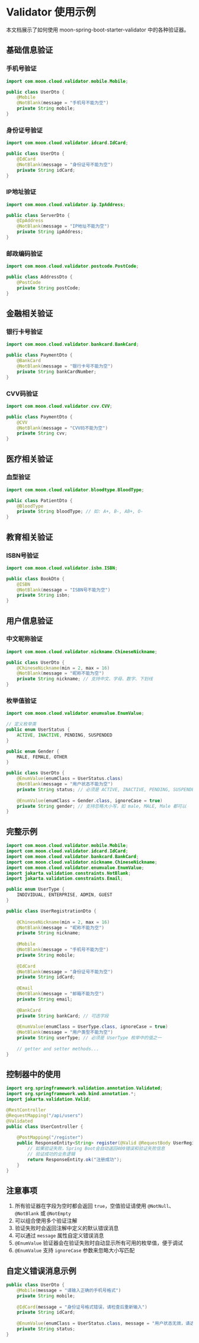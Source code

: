 # Validator 使用示例

本文档展示了如何使用 moon-spring-boot-starter-validator 中的各种验证器。

## 基础信息验证

### 手机号验证
```java
import com.moon.cloud.validator.mobile.Mobile;

public class UserDto {
    @Mobile
    @NotBlank(message = "手机号不能为空")
    private String mobile;
}
```

### 身份证号验证
```java
import com.moon.cloud.validator.idcard.IdCard;

public class UserDto {
    @IdCard
    @NotBlank(message = "身份证号不能为空")
    private String idCard;
}
```

### IP地址验证
```java
import com.moon.cloud.validator.ip.IpAddress;

public class ServerDto {
    @IpAddress
    @NotBlank(message = "IP地址不能为空")
    private String ipAddress;
}
```

### 邮政编码验证
```java
import com.moon.cloud.validator.postcode.PostCode;

public class AddressDto {
    @PostCode
    private String postCode;
}
```

## 金融相关验证

### 银行卡号验证
```java
import com.moon.cloud.validator.bankcard.BankCard;

public class PaymentDto {
    @BankCard
    @NotBlank(message = "银行卡号不能为空")
    private String bankCardNumber;
}
```

### CVV码验证
```java
import com.moon.cloud.validator.cvv.CVV;

public class PaymentDto {
    @CVV
    @NotBlank(message = "CVV码不能为空")
    private String cvv;
}
```

## 医疗相关验证

### 血型验证
```java
import com.moon.cloud.validator.bloodtype.BloodType;

public class PatientDto {
    @BloodType
    private String bloodType; // 如: A+, B-, AB+, O-
}
```

## 教育相关验证

### ISBN号验证
```java
import com.moon.cloud.validator.isbn.ISBN;

public class BookDto {
    @ISBN
    @NotBlank(message = "ISBN号不能为空")
    private String isbn;
}
```

## 用户信息验证

### 中文昵称验证
```java
import com.moon.cloud.validator.nickname.ChineseNickname;

public class UserDto {
    @ChineseNickname(min = 2, max = 16)
    @NotBlank(message = "昵称不能为空")
    private String nickname; // 支持中文、字母、数字、下划线
}
```

### 枚举值验证
```java
import com.moon.cloud.validator.enumvalue.EnumValue;

// 定义枚举类
public enum UserStatus {
    ACTIVE, INACTIVE, PENDING, SUSPENDED
}

public enum Gender {
    MALE, FEMALE, OTHER
}

public class UserDto {
    @EnumValue(enumClass = UserStatus.class)
    @NotBlank(message = "用户状态不能为空")
    private String status; // 必须是 ACTIVE, INACTIVE, PENDING, SUSPENDED 之一
    
    @EnumValue(enumClass = Gender.class, ignoreCase = true)
    private String gender; // 支持忽略大小写，如 male, MALE, Male 都可以
}
```

## 完整示例

```java
import com.moon.cloud.validator.mobile.Mobile;
import com.moon.cloud.validator.idcard.IdCard;
import com.moon.cloud.validator.bankcard.BankCard;
import com.moon.cloud.validator.nickname.ChineseNickname;
import com.moon.cloud.validator.enumvalue.EnumValue;
import jakarta.validation.constraints.NotBlank;
import jakarta.validation.constraints.Email;

public enum UserType {
    INDIVIDUAL, ENTERPRISE, ADMIN, GUEST
}

public class UserRegistrationDto {
    
    @ChineseNickname(min = 2, max = 16)
    @NotBlank(message = "昵称不能为空")
    private String nickname;
    
    @Mobile
    @NotBlank(message = "手机号不能为空")
    private String mobile;
    
    @IdCard
    @NotBlank(message = "身份证号不能为空")
    private String idCard;
    
    @Email
    @NotBlank(message = "邮箱不能为空")
    private String email;
    
    @BankCard
    private String bankCard; // 可选字段
    
    @EnumValue(enumClass = UserType.class, ignoreCase = true)
    @NotBlank(message = "用户类型不能为空")
    private String userType; // 必须是 UserType 枚举中的值之一
    
    // getter and setter methods...
}
```

## 控制器中的使用

```java
import org.springframework.validation.annotation.Validated;
import org.springframework.web.bind.annotation.*;
import jakarta.validation.Valid;

@RestController
@RequestMapping("/api/users")
@Validated
public class UserController {
    
    @PostMapping("/register")
    public ResponseEntity<String> register(@Valid @RequestBody UserRegistrationDto userDto) {
        // 如果验证失败，Spring Boot会自动返回400错误和验证失败信息
        // 验证成功的业务逻辑
        return ResponseEntity.ok("注册成功");
    }
}
```

## 注意事项

1. 所有验证器在字段为空时都会返回 `true`，空值验证请使用 `@NotNull`、`@NotBlank` 或 `@NotEmpty`
2. 可以组合使用多个验证注解
3. 验证失败时会返回注解中定义的默认错误消息
4. 可以通过 `message` 属性自定义错误消息
5. `@EnumValue` 验证器会在验证失败时自动显示所有可用的枚举值，便于调试
6. `@EnumValue` 支持 `ignoreCase` 参数来忽略大小写匹配

## 自定义错误消息示例

```java
public class UserDto {
    @Mobile(message = "请输入正确的手机号格式")
    private String mobile;
    
    @IdCard(message = "身份证号格式错误，请检查后重新输入")
    private String idCard;
    
    @EnumValue(enumClass = UserStatus.class, message = "用户状态无效，请选择正确的状态")
    private String status;
}
```